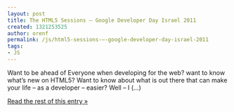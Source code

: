 ```yaml
---
layout: post
title: The HTML5 Sessions – Google Developer Day Israel 2011
created: 1321253525
author: orenf
permalink: /js/html5-sessions-–-google-developer-day-israel-2011
tags:
- JS
---
```

Want to be ahead of Everyone when developing for the web? want to know what’s new on HTML5? Want to know about what is out there that can make your life – as a developer – easier? Well – I (…)</p><p><a href="http://orizens.com/wp/topics/the-html5-sessions-google-developer-day-israel-2011/">Read the rest of this entry »</a></p>
